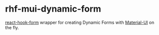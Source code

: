 # rhf-mui-dynamic-form

[react-hook-form](https://react-hook-form.com/) wrapper for creating Dynamic Forms with [Material-UI](https://material-ui.com/) on the fly.
